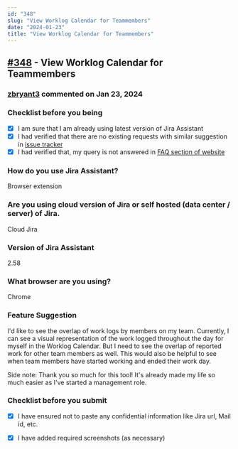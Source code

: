 ```yaml
---
id: "348"
slug: "View Worklog Calendar for Teammembers"
date: "2024-01-23"
title: "View Worklog Calendar for Teammembers"
---
```



## [#348](https://github.com/shridhar-tl/jira-assistant/issues/348) - View Worklog Calendar for Teammembers

### [zbryant3](https://github.com/zbryant3) commented on Jan 23, 2024

### Checklist before you being

- [X] I am sure that I am already using latest version of Jira Assistant
- [X] I had verified that there are no existing requests with similar suggestion in [issue tracker](https://github.com/shridhar-tl/jira-assistant/issues)
- [X] I had verified that, my query is not answered in [FAQ section of website](https://www.jiraassistant.com/faq)

### How do you use Jira Assistant?

Browser extension

### Are you using cloud version of Jira or self hosted (data center / server) of Jira.

Cloud Jira

### Version of Jira Assistant

2.58

### What browser are you using?

Chrome

### Feature Suggestion

I'd like to see the overlap of work logs by members on my team. Currently, I can see a visual representation of the work logged throughout the day for myself in the Worklog Calendar. But I need to see the overlap of reported work for other team members as well. This would also be helpful to see when team members have started working and ended their work day. 

Side note: Thank you so much for this tool! It's already made my life so much easier as I've started a management role. 

### Checklist before you submit

- [X] I have ensured not to paste any confidential information like Jira url, Mail id, etc.
- [X] I have added required screenshots (as necessary)


